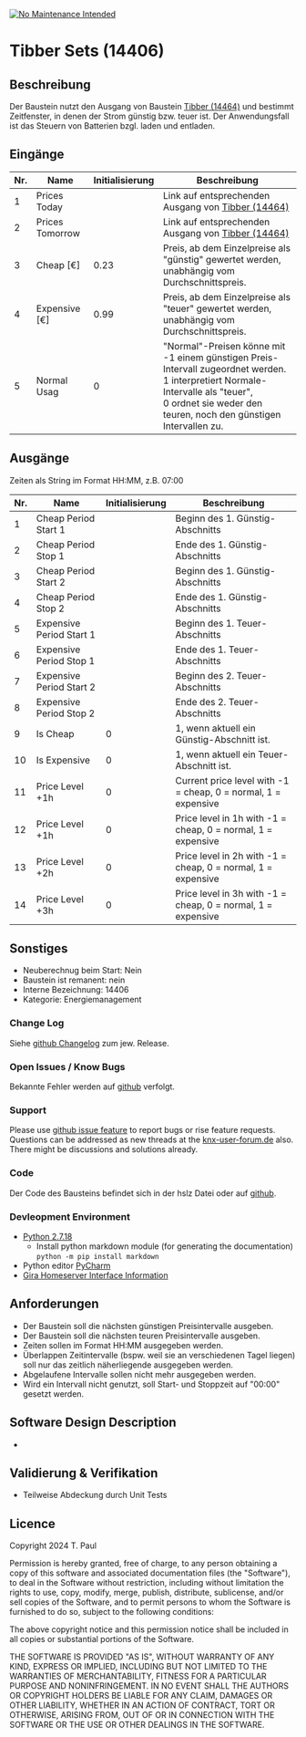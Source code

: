 [![No Maintenance Intended](http://unmaintained.tech/badge.svg)](http://unmaintained.tech/)
# Tibber Sets (14406)

## Beschreibung 

Der Baustein nutzt den Ausgang von Baustein [Tibber (14464)](https://github.com/SvenBunge/hs_tibber) und bestimmt Zeitfenster, in denen
der Strom günstig bzw. teuer ist. Der Anwendungsfall ist das Steuern von Batterien bzgl. laden und entladen.

## Eingänge

| Nr. | Name               | Initialisierung | Beschreibung                                                                                  |
|-----|--------------------|-----------------|-----------------------------------------------------------------------------------------------|
| 1   | Prices Today       |                 | Link auf entsprechenden Ausgang von [Tibber (14464) ](https://github.com/SvenBunge/hs_tibber) |
| 2   | Prices Tomorrow    |                 | Link auf entsprechenden Ausgang von [Tibber (14464) ](https://github.com/SvenBunge/hs_tibber) |
| 3   | Cheap [€]          | 0.23            | Preis, ab dem Einzelpreise als "günstig" gewertet werden, unabhängig vom Durchschnittspreis.  |
| 4   | Expensive [€]      | 0.99            | Preis, ab dem Einzelpreise als "teuer" gewertet werden, unabhängig vom Durchschnittspreis.    | 
| 5   | Normal Usag        | 0               | "Normal"-Preisen könne mit -1 einem günstigen Preis-Intervall zugeordnet werden.<br>1 interpretiert Normale-Intervalle als "teuer",<br>0 ordnet sie weder den teuren, noch den günstigen Intervallen zu. |

## Ausgänge

Zeiten als String im Format HH:MM, z.B. 07:00

| Nr. | Name                     | Initialisierung | Beschreibung                                                   |
|-----|--------------------------|-----------------|----------------------------------------------------------------|
| 1   | Cheap Period Start 1     |                 | Beginn des 1. Günstig-Abschnitts                               |
| 2   | Cheap Period Stop 1      |                 | Ende des 1. Günstig-Abschnitts                                 |
| 3   | Cheap Period Start 2     |                 | Beginn des 1. Günstig-Abschnitts                               |
| 4   | Cheap Period Stop 2      |                 | Ende des 1. Günstig-Abschnitts                                 |
| 5   | Expensive Period Start 1 |                 | Beginn des 1. Teuer-Abschnitts                                 |
| 6   | Expensive Period Stop 1  |                 | Ende des 1. Teuer-Abschnitts                                   |
| 7   | Expensive Period Start 2 |                 | Beginn des 2. Teuer-Abschnitts                                 |
| 8   | Expensive Period Stop 2  |                 | Ende des 2. Teuer-Abschnitts                                   |
| 9   | Is Cheap                 | 0               | 1, wenn aktuell ein Günstig-Abschnitt ist.                     |
| 10  | Is Expensive             | 0               | 1, wenn aktuell ein Teuer-Abschnitt ist.                       |
| 11  | Price Level +1h          | 0               | Current price level with -1 = cheap, 0 = normal, 1 = expensive |
| 12  | Price Level +1h          | 0               | Price level in 1h with -1 = cheap, 0 = normal, 1 = expensive   |
| 13  | Price Level +2h          | 0               | Price level in 2h with -1 = cheap, 0 = normal, 1 = expensive   |
| 14  | Price Level +3h          | 0               | Price level in 3h with -1 = cheap, 0 = normal, 1 = expensive   |

## Sonstiges

- Neuberechnug beim Start: Nein
- Baustein ist remanent: nein
- Interne Bezeichnung: 14406
- Kategorie: Energiemanagement

### Change Log

Siehe [github Changelog](https://github.com/En3rGy/14405_AlphaESS_ModbusTCP/releases) zum jew. Release. 

### Open Issues / Know Bugs

Bekannte Fehler werden auf [github](https://github.com/En3rGy/14107_NibeWP) verfolgt.

### Support

Please use [github issue feature](https://github.com/En3rGy/14405_AlphaESS_ModbusTCP/issues) to report bugs or rise feature requests.
Questions can be addressed as new threads at the [knx-user-forum.de](https://knx-user-forum.de) also. There might be discussions and solutions already.

### Code

Der Code des Bausteins befindet sich in der hslz Datei oder auf [github](https://github.com/En3rGy/14405_AlphaESS_ModbusTCP).

### Devleopment Environment

- [Python 2.7.18](https://www.python.org/download/releases/2.7/)
    - Install python markdown module (for generating the documentation) `python -m pip install markdown`
- Python editor [PyCharm](https://www.jetbrains.com/pycharm/)
- [Gira Homeserver Interface Information](http://www.hs-help.net/hshelp/gira/other_documentation/Schnittstelleninformationen.zip)


## Anforderungen

- Der Baustein soll die nächsten günstigen Preisintervalle ausgeben.
- Der Baustein soll die nächsten teuren Preisintervalle ausgeben.
- Zeiten sollen im Format HH:MM ausgegeben werden.
- Überlappen Zeitintervalle (bspw. weil sie an verschiedenen Tagel liegen) soll nur das zeitlich näherliegende ausgegeben werden.
- Abgelaufene Intervalle sollen nicht mehr ausgegeben werden.
- Wird ein Intervall nicht genutzt, soll Start- und Stoppzeit auf "00:00" gesetzt werden.

## Software Design Description

-

## Validierung & Verifikation

- Teilweise Abdeckung durch Unit Tests 

## Licence

Copyright 2024 T. Paul

Permission is hereby granted, free of charge, to any person obtaining a copy of this software and associated documentation files (the "Software"), to deal in the Software without restriction, including without limitation the rights to use, copy, modify, merge, publish, distribute, sublicense, and/or sell copies of the Software, and to permit persons to whom the Software is furnished to do so, subject to the following conditions:

The above copyright notice and this permission notice shall be included in all copies or substantial portions of the Software.

THE SOFTWARE IS PROVIDED "AS IS", WITHOUT WARRANTY OF ANY KIND, EXPRESS OR IMPLIED, INCLUDING BUT NOT LIMITED TO THE WARRANTIES OF MERCHANTABILITY, FITNESS FOR A PARTICULAR PURPOSE AND NONINFRINGEMENT. IN NO EVENT SHALL THE AUTHORS OR COPYRIGHT HOLDERS BE LIABLE FOR ANY CLAIM, DAMAGES OR OTHER LIABILITY, WHETHER IN AN ACTION OF CONTRACT, TORT OR OTHERWISE, ARISING FROM, OUT OF OR IN CONNECTION WITH THE SOFTWARE OR THE USE OR OTHER DEALINGS IN THE SOFTWARE.
